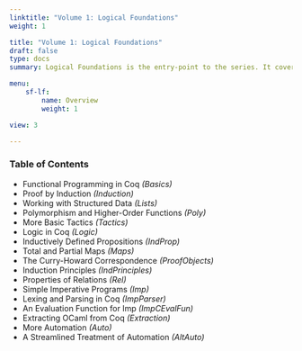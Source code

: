 ```yaml
---
linktitle: "Volume 1: Logical Foundations"
weight: 1

title: "Volume 1: Logical Foundations"
draft: false
type: docs
summary: Logical Foundations is the entry-point to the series. It covers functional programming, basic concepts of logic, computer-assisted theorem proving, and Coq.

menu:
    sf-lf:
        name: Overview
        weight: 1

view: 3

---
```


### Table of Contents

* Functional Programming in Coq *(Basics)*
* Proof by Induction *(Induction)*
* Working with Structured Data *(Lists)*
* Polymorphism and Higher-Order Functions *(Poly)*
* More Basic Tactics *(Tactics)*
* Logic in Coq *(Logic)*
* Inductively Defined Propositions *(IndProp)*
* Total and Partial Maps *(Maps)*
* The Curry-Howard Correspondence *(ProofObjects)*
* Induction Principles *(IndPrinciples)*
* Properties of Relations *(Rel)*
* Simple Imperative Programs *(Imp)*
* Lexing and Parsing in Coq *(ImpParser)*
* An Evaluation Function for Imp *(ImpCEvalFun)*
* Extracting OCaml from Coq *(Extraction)*
* More Automation *(Auto)*
* A Streamlined Treatment of Automation *(AltAuto)*